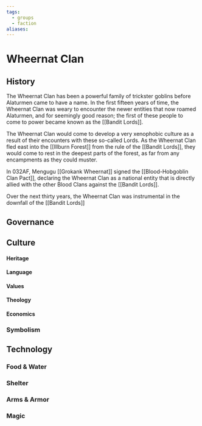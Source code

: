 ```yaml
---
tags:
  - groups
  - faction
aliases:
---
```


# Wheernat Clan
## History
The Wheernat Clan has been a powerful family of trickster goblins before Alaturmen came to have a name. In the first fifteen years of time, the Wheernat Clan was weary to encounter the newer entities that now roamed Alaturmen, and for seemingly good reason; the first of these people to come to power became known as the [[Bandit Lords]].

The Wheernat Clan would come to develop a very xenophobic culture as a result of their encounters with these so-called Lords. As the Wheernat Clan fled east into the [[Illburn Forest]] from the rule of the [[Bandit Lords]], they would come to rest in the deepest parts of the forest, as far from any encampments as they could muster.

In 032AF, Mengugu [[Grokank Wheernat]] signed the [[Blood-Hobgoblin Clan Pact]], declaring the Wheernat Clan as a national entity that is directly allied with the other Blood Clans against the [[Bandit Lords]].

Over the next thirty years, the Wheernat Clan was instrumental in the downfall of the [[Bandit Lords]]

## Governance
## Culture
#### Heritage
#### Language
#### Values
#### Theology
#### Economics
### Symbolism
## Technology
### Food & Water
### Shelter
### Arms & Armor
### Magic